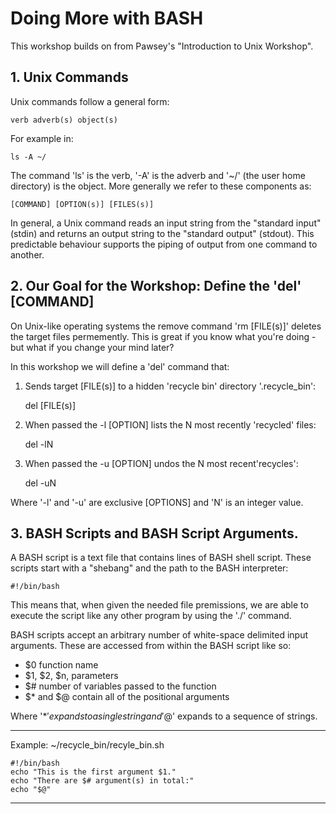 # Doing More with BASH

This workshop builds on from Pawsey's "Introduction to Unix Workshop".

## 1. Unix Commands

Unix commands follow a general form:

	verb adverb(s) object(s)

For example in:

	ls -A ~/

The command 'ls' is the verb, '-A' is the adverb and '~/' (the user home directory) is the object. More generally we refer to these components as:

	[COMMAND] [OPTION(s)] [FILES(s)]

In general, a Unix command reads an input string from the "standard input" (stdin) and returns an output string to the "standard output" (stdout). This predictable behaviour supports the piping of output from one command to another.

## 2. Our Goal for the Workshop: Define the 'del' [COMMAND]

On Unix-like operating systems the remove command 'rm [FILE(s)]' deletes the target files permemently. This is great if you know what you're doing - but what if you change your mind later?

In this workshop we will define a 'del' command that:

1. Sends target [FILE(s)] to a hidden 'recycle bin' directory '.recycle_bin':

	del [FILE(s)]

2. When passed the -l [OPTION] lists the N most recently 'recycled' files:

	del -lN

3. When passed the -u [OPTION] undos the N most recent'recycles':

	del -uN 

Where '-l' and '-u' are exclusive [OPTIONS] and 'N' is an integer value.


## 3. BASH Scripts and BASH Script Arguments.

A BASH script is a text file that contains lines of BASH shell script. These scripts start with a "shebang" and the path to the BASH interpreter:

	#!/bin/bash

This means that, when given the needed file premissions, we are able to execute the script like any other program by using the './' command.

BASH scripts accept an arbitrary number of white-space delimited input arguments. These are accessed from within the BASH script like so:

* $0 function name
* $1, $2, $n, parameters 
* $# number of variables passed to the function 
* $* and $@ contain all of the positional arguments 

Where '$*' expands to a single string and '$@' expands to a sequence of strings. 

___

Example: ~/recycle_bin/recyle_bin.sh

	#!/bin/bash
	echo "This is the first argument $1."
	echo "There are $# argument(s) in total:"
	echo "$@"
	
___


	




